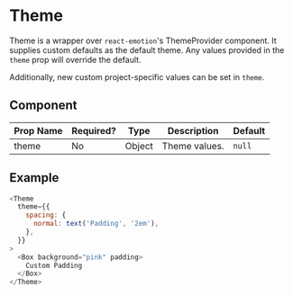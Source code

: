 # Theme
Theme is a wrapper over `react-emotion`'s ThemeProvider component. It supplies custom defaults as the default theme. Any values provided in the `theme` prop will override the default.

Additionally, new custom project-specific values can be set in `theme`.

## Component
| Prop Name  | Required?  | Type       | Description                         | Default |
| ---------- | ---------- | ---------- | ----------------------------------- | ------- |
| theme      | No         | Object     | Theme values.                       | `null`  |

## Example
```javascript
<Theme
  theme={{
    spacing: {
      normal: text('Padding', '2em'),
    },
  }}
>
  <Box background="pink" padding>
    Custom Padding
  </Box>
</Theme>
```
